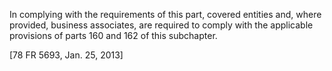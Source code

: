 In complying with the requirements of this part, covered entities and, where provided, business associates, are required to comply with the applicable provisions of parts 160 and 162 of this subchapter.

[78 FR 5693, Jan. 25, 2013]
